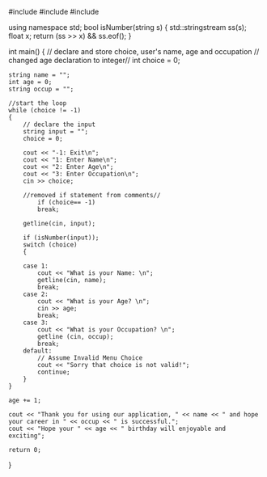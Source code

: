 #include <iostream>
#include <sstream>
#include <string>

using namespace std;
bool isNumber(string s)
{
	std::stringstream ss(s);
	float x;
	return (ss >> x) && ss.eof();
}

int main()
{
	// declare and store choice, user's name, age and occupation
	// changed age declaration to integer//
	int choice = 0;
	
	string name = "";
	int age = 0;
	string occup = "";

	//start the loop
	while (choice != -1)
	{
		// declare the input
		string input = "";
		choice = 0;

		cout << "-1: Exit\n";
		cout << "1: Enter Name\n";
		cout << "2: Enter Age\n";
		cout << "3: Enter Occupation\n";
		cin >> choice;

		//removed if statement from comments//
			if (choice== -1)
			break; 

		getline(cin, input);
		
		if (isNumber(input));
		switch (choice)
		{

		case 1:
			cout << "What is your Name: \n";
			getline(cin, name);
			break;
		case 2:
			cout << "What is your Age? \n";
			cin >> age;
			break;
		case 3:
			cout << "What is your Occupation? \n";
			getline (cin, occup);
			break;
		default:
			// Assume Invalid Menu Choice
			cout << "Sorry that choice is not valid!";
			continue;
		}
	}

	age += 1;

	cout << "Thank you for using our application, " << name << " and hope your career in " << occup << " is successful.";
	cout << "Hope your " << age << " birthday will enjoyable and exciting";

	return 0;
}
